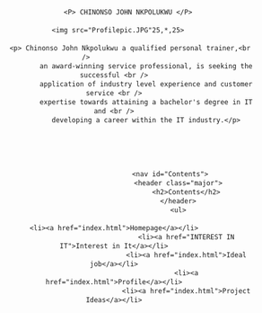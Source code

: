<html>
	<header>
		
           <P> CHINONSO JOHN NKPOLUKWU </P>
	   
	   <img src="Profilepic.JPG"25,*,25> 
	   
	        <p> Chinonso John Nkpolukwu a qualified personal trainer,<br />              
                    an award-winning service professional, is seeking the successful <br />
                    application of industry level experience and customer service <br />
                    expertise towards attaining a bachelor's degree in IT and <br />
                    developing a career within the IT industry.</p>
		    
		  

	                     
	    
								<nav id="Contents">
									<header class="major">
										<h2>Contents</h2>
									</header>
									<ul>
	                                                                        <li><a href="index.html">Homepage</a></li>
										<li><a href="INTEREST IN IT">Interest in It</a></li>
										<li><a href="index.html">Ideal job</a></li>
										<li><a href="index.html">Profile</a></li>
										<li><a href="index.html">Project Ideas</a></li>


